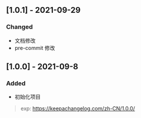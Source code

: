 ## [1.0.1] - 2021-09-29

### Changed
- 文档修改
- pre-commit 修改

## [1.0.0] - 2021-09-8

### Added
- 初始化项目

> exp: https://keepachangelog.com/zh-CN/1.0.0/